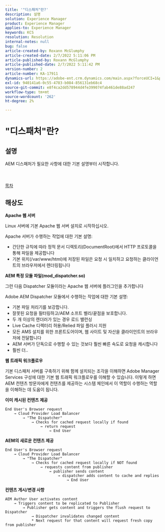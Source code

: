 ```yaml
---
title: '"디스패처"란?'
description: 설명
solution: Experience Manager
product: Experience Manager
applies-to: Experience Manager
keywords: KCS
resolution: Resolution
internal-notes: null
bug: false
article-created-by: Roxann McGlumphy
article-created-date: 2/7/2022 5:11:06 PM
article-published-by: Roxann McGlumphy
article-published-date: 2/7/2022 5:11:42 PM
version-number: 2
article-number: KA-17911
dynamics-url: https://adobe-ent.crm.dynamics.com/main.aspx?forceUCI=1&pagetype=entityrecord&etn=knowledgearticle&id=35d146ef-3888-ec11-93b0-0022480837ff
exl-id: 940141a6-0c55-4783-b084-856131eb68c4
source-git-commit: e8f4ca2dd578944d4fe399074fab461de88ad247
workflow-type: tm+mt
source-wordcount: '262'
ht-degree: 2%

---
```


# &quot;디스패처&quot;란?

## 설명

AEM 디스패처가 필요한 사항에 대한 기본 설명부터 시작합니다.<br><br> <br><br>[목차](https://experienceleague.adobe.com/docs/experience-cloud-kcs/kbarticles/KA-17490.html)

## 해상도


<b>Apache 웹 서버</b>

Linux 서버에 기본 Apache 웹 서버 설치로 시작하십시오.

Apache 서버가 수행하는 작업에 대한 기본 설명:

- 간단한 규칙에 따라 정적 문서 디렉토리(DocumentRoot)에서 HTTP 프로토콜을 통해 파일을 제공합니다
- 기본 위치(/var/www/html)에 저장된 파일은 요청 시 일치하고 요청하는 클라이언트의 브라우저에서 렌더링됩니다




<b>AEM 특정 모듈 파일(mod_dispatcher.so)</b>

그런 다음 Dispatcher 모듈이라는 Apache 웹 서버에 플러그인을 추가합니다

Adobe AEM Dispatcher 모듈에서 수행하는 작업에 대한 기본 설명:

- 기본 파일 처리기를 보강합니다.
- 잘못된 요청을 필터링하고/AEM 소프트 벨리/끝점을 보호합니다.
- 두 개 이상의 렌더러가 있는 경우 로드 밸런싱
- Live Cache 디렉터리 허용/Relied 파일 플러시 지원
- 모든 AMS 설치를 위한 프론트도어이며, 웹 사이트 및 자산을 클라이언트의 브라우저에 전달합니다
- AEM 서버가 단독으로 수행할 수 있는 것보다 훨씬 빠른 속도로 요청을 캐시합니다
- 훨씬 더..




<b>웹 트래픽 워크플로우</b>

기본 디스패처 서버를 구축하기 위해 함께 설치되는 조각을 이해하면 Adobe Manager Services 구성에 대한 기본 웹 트래픽 워크플로우를 이해할 수 있습니다.
이렇게 하면 AEM 컨텐츠 방문자에게 컨텐츠를 제공하는 시스템 체인에서 이 역할이 수행하는 역할을 이해하는 데 도움이 됩니다.

<b>이미 캐시된 컨텐츠 제공</b>


```
End User's Browser request 
    → Cloud Provider Load Balancer 
        → "The Dispatcher" 
            → Checks for cached request locally if found 
                → return request 
                    → End User
```


<b>AEM의 새로운 컨텐츠 제공</b>


```
End User's Browser request 
    → Cloud Provider Load Balancer 
        → "The Dispatcher" 
            → Checks for cached request locally if NOT found 
                → requests content from publisher 
                    → publisher sends content 
                        → dispatcher adds content to cache and replies 
                            → End User
```


<b>컨텐츠 게시/변경 사항</b>


```
AEM Author User activates content 
    → Triggers content to be replicated to Publisher 
        → Publisher gets content and triggers the flush request to Dispatcher 
            → Dispatcher invalidates changed content 
            * Next request for that content will request fresh copy from publisher
```
